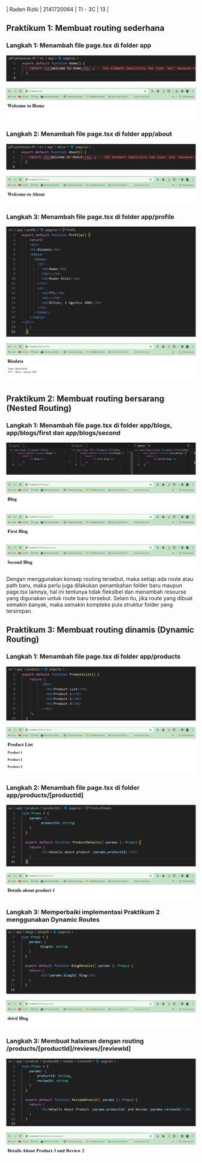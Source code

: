 | Raden Rizki | 2141720064 | TI - 3C | 13 |

## Praktikum 1: Membuat routing sederhana

### Langkah 1: Menambah file page.tsx di folder app

![gambar-praktikum](../pbf-pertemuan-05/img/praktikum_1_langkah_1_1.png)

![gambar-praktikum](../pbf-pertemuan-05/img/praktikum_1_langkah_1_2.png)

### Langkah 2: Menambah file page.tsx di folder app/about

![gambar-praktikum](../pbf-pertemuan-05/img/praktikum_1_langkah_2_1.png)

![gambar-praktikum](../pbf-pertemuan-05/img/praktikum_1_langkah_2_2.png)

### Langkah 3: Menambah file page.tsx di folder app/profile

![gambar-praktikum](../pbf-pertemuan-05/img/praktikum_1_langkah_3_1.png)

![gambar-praktikum](../pbf-pertemuan-05/img/praktikum_1_langkah_3_2.png)

## Praktikum 2: Membuat routing bersarang (Nested Routing)

### Langkah 1: Menambah file page.tsx di folder app/blogs, app/blogs/first dan app/blogs/second

![gambar-praktikum](../pbf-pertemuan-05/img/praktikum_2_langkah_1_1.png)

![gambar-praktikum](../pbf-pertemuan-05/img/praktikum_2_langkah_1_2.png)

![gambar-praktikum](../pbf-pertemuan-05/img/praktikum_2_langkah_1_3.png)

![gambar-praktikum](../pbf-pertemuan-05/img/praktikum_2_langkah_1_4.png)

Dengan menggunakan konsep routing tersebut, maka setiap ada route atau path baru, maka perlu juga dilakukan penambahan folder baru maupun page.tsx lainnya, hal ini tentunya tidak fleksibel dan menambah resourse yang digunakan untuk route baru tersebut. Selain itu, jika route yang dibuat semakin banyak, maka semakin kompleks pula struktur folder yang tersimpan.

## Praktikum 3: Membuat routing dinamis (Dynamic Routing)

### Langkah 1: Menambah file page.tsx di folder app/products

![gambar-praktikum](../pbf-pertemuan-05/img/praktikum_3_langkah_1_1.png)

![gambar-praktikum](../pbf-pertemuan-05/img/praktikum_3_langkah_1_2.png)

### Langkah 2: Menambah file page.tsx di folder app/products/[productId]

![gambar-praktikum](../pbf-pertemuan-05/img/praktikum_3_langkah_2_1.png)

![gambar-praktikum](../pbf-pertemuan-05/img/praktikum_3_langkah_2_2.png)

### Langkah 3: Memperbaiki implementasi Praktikum 2 menggunakan Dynamic Routes

![gambar-praktikum](../pbf-pertemuan-05/img/praktikum_3_langkah_3_1.png)

![gambar-praktikum](../pbf-pertemuan-05/img/praktikum_3_langkah_3_2.png)

### Langkah 3: Membuat halaman dengan routing /products/[productId]/reviews/[reviewId]

![gambar-praktikum](../pbf-pertemuan-05/img/praktikum_3_langkah_4_1.png)

![gambar-praktikum](../pbf-pertemuan-05/img/praktikum_3_langkah_4_2.png)